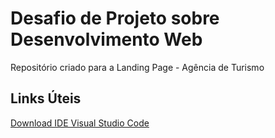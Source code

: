 # Desafio de Projeto sobre Desenvolvimento Web
Repositório criado para a Landing Page - Agência de Turismo

## Links Úteis
[Download IDE Visual Studio Code](https://code.visualstudio.com/download)
